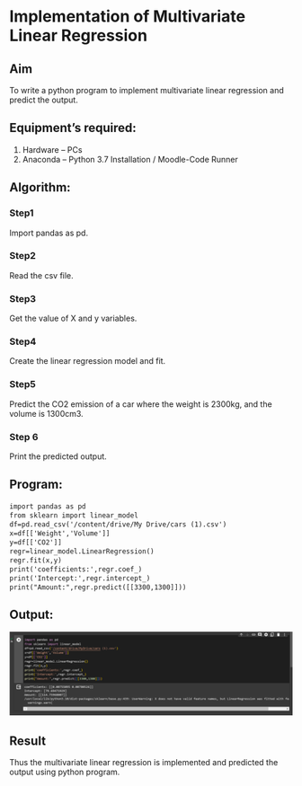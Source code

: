 # Implementation of Multivariate Linear Regression
## Aim
To write a python program to implement multivariate linear regression and predict the output.
## Equipment’s required:
1.	Hardware – PCs
2.	Anaconda – Python 3.7 Installation / Moodle-Code Runner
## Algorithm:
### Step1
Import pandas as pd.
<br>
### Step2
 Read the csv file.
<br>
### Step3
 Get the value of X and y variables.
<br>
### Step4
 Create the linear regression model and fit.
<br>
### Step5
 Predict the CO2 emission of a car where the weight is 2300kg, and the volume is 1300cm3.
<br>
### Step 6
Print the predicted output.
<br>

## Program:
```
import pandas as pd
from sklearn import linear_model
df=pd.read_csv('/content/drive/My Drive/cars (1).csv')
x=df[['Weight','Volume']]
y=df[['CO2']]
regr=linear_model.LinearRegression()
regr.fit(x,y)
print('coefficients:',regr.coef_)
print('Intercept:',regr.intercept_)
print("Amount:",regr.predict([[3300,1300]]))

```
## Output:
![Alt text](<MATHS 10.png>)
 

## Result
Thus the multivariate linear regression is implemented and predicted the output using python program.